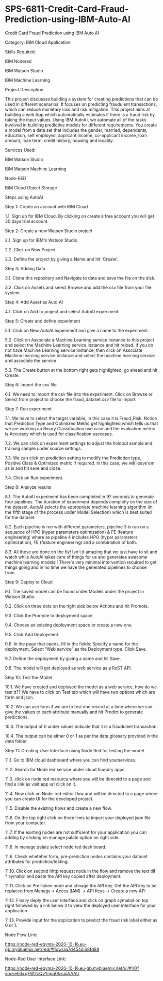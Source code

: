 # SPS-6811-Credit-Card-Fraud-Prediction-using-IBM-Auto-AI
Credit Card Fraud Prediction using IBM Auto AI

Category: IBM Cloud Application

Skills Required:

IBM Nodered

IBM Watson Studio

IBM Machine Learning

Project Description:

This project discusses building a system for creating predictions that can be used in different scenarios. It focuses on predicting fraudulent transactions, which can reduce monetary loss and risk mitigation.
This project aims at building a web App which automatically estimates if there is a fraud risk by taking  the input values.
Using IBM AutoAI, we automate all of the tasks involved in building predictive models for different requirements. You create a model from a data set that includes the gender, married, dependents, education, self employed, applicant income, co-applicant income, loan amount, loan term, credit history, housing and locality.

Services Used:

IBM Watson Studio

IBM Watson Machine Learning

Node-RED

IBM Cloud Object Storage

Steps using AutoAI

Step 1: Create an account with IBM Cloud

1.1. Sign up for IBM Cloud. By clicking on create a free account you will get 30 days trial account.


Step 2: Create a new Watson Studio project

2.1. Sign up for IBM's Watson Studio.

2.2. Click on New Project 

2.3. Define the project by giving a Name and hit 'Create'.


Step 3: Adding Data

3.1. Clone this repository and Navigate to data and save the file on the disk. 

3.2. Click on Assets and select Browse and add the csv file from your file system.


Step 4: Add Asset as Auto AI

4.1. Click on Add to project and select AutoAI experiment.


Step 5: Create and define experiment

5.1. Click on New AutoAI experiment and give a name to the experiment.

5.2. Click on Associate a Machine Learning service instance to this project and select the Machine Learning service instance and hit reload. If you do not have Machine Learning service instance, then click on Associate Machine learning service instance and select the machine learning service and associate the service.

5.3. The Create button at the bottom right gets highlighted, go ahead and hit Create.


Step 6: Import the csv file

6.1. We need to import the csv file into the experiment. Click on Browse or Select from project to choose the fraud_dataset.csv file to import.


Step 7: Run experiment

7.1. We have to select the target variable, in this case it is Fraud_Risk. Notice that Prediction Type and Optimized Metric get highlighted which tells us that we are working on Binary Classification use case and the evaluation metric is Accuracy which is used for classification usecases.

7.2. We can click on experiment settings to adjust the holdout sample and training sample under source settings.

7.3. We can click on prediction setting to modify the Prediction type, Positive Class & Optimized metric if required. In this case, we will leave'em as is and hit save and close.

7.4. Click on Run experiment.


Step 8: Analyze results

8.1. The AutoAI experiment has been completed in 97 seconds to generate four pipelines. The duration of experiment depends completly on the size of the dataset. AutoAI selects the appropriate machine learning algorithm (in the fifth stage of the process under Model Selection) which is best suited for the dataset.

8.2. Each pipeline is run with different parameters, pipeline 3 is run on a sequence of HPO (hyper parameters optimization) & FE (feature engineering) where as pipeline 4 includes HPO (hyper parameters optimization), FE (feature engineering) and a combination of both. 

8.3. All these are done on the fly! Isn't it amazing that we just have to sit and watch while AutoAI takes care of things for us and generates awesome machine learning models!! There's very minimal intervention required to get things going and in no time we have the generated pipelines to choose from.


Step 9: Deploy to Cloud

9.1. The saved model can be found under Models under the project in Watson Studio. 

9.2. Click on three dots on the right side below Actions and hit Promote. 

9.3. Click the Promote to deployment space. 

9.4. Choose an existing deployment space or create a new one. 

9.5. Click Add Deployment.

9.6. In the page that opens, fill in the fields: Specify a name for the deployment. Select “Web service” as the Deployment type. Click Save.

9.7. Define the deployment by giving a name and hit Save. 

9.8. The model will get deployed as web service as a ReST API.


Step 10: Test the Model

10.1. We have created and deployed the model as a web service, how do we test it?? We have to click on Test tab which will have two options which are form and json. 

10.2. We can use form if we are to test one record at a time where we can give the values to each attribute manually and hit Predict to generate predictions. 

10.3. The output of 0 under values indicate that it is a fraudulent transaction. 

10.4. The output can be either 0 or 1 as per the data glossary provided in the data folder.


Step 11: Creating User Interface using Node Red for testing the model

11.1. Go to IBM cloud dashboard where you can find yourservices.

11.2. Search for Node red service under cloud foundry apps.

11.3. click on node red resource where you will be direcetd to a page and find a link as visit app url click on it.

11.4. Now click on Node-red editor flow and will be directed to a page where you can create UI for the developed project.

11.5. Disable the existing flows and create a new flow.

11.6. On the top right click on three lines to import your deployed json file from your computer.

11.7. If the existing nodes are not sufficient for your application you can adding by clicking on manage palate option on right side.

11.8. In manage palate select node red dash board.

11.9. Check wheteher form, pre-prediction nodes contains your dataset attributes for prediction/testing.

11.10. Click on second hhtp request node in the flow and remove the text till ? symabol and paste the API key copied after deployment.

11.11. Click on Pre-token node and chnage the API key. Get the API key to be replaced from Manage-> Acces (IAM) -> API Keys -> Create a new API

11.12. Finally deply the user interface and click on graph symabol on top right followed by a link below it to view the deployed user interface for your application.

11.13. Provide input for the application to predict the fraud risk label either as 0 or 1.

Node Flow Link:

https://node-red-eqvma-2020-10-16.eu-gb.mybluemix.net/red/#flow/aa7d454d.68fd88

Node-Red User Interface Link:

https://node-red-eqvma-2020-10-16.eu-gb.mybluemix.net/ui/#!/0?socketid=qEW2cQvYnpq0kxuoAAAU



















